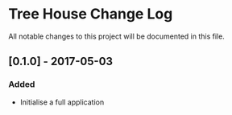 # Tree House Change Log
All notable changes to this project will be documented in this file. 

## [0.1.0] - 2017-05-03
### Added
- Initialise a full application